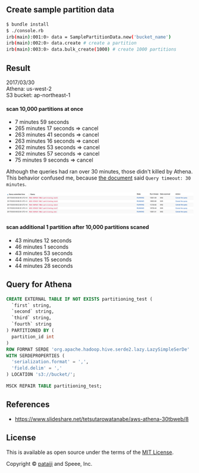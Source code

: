 ## Create sample partition data

```bash
$ bundle install
$ ./console.rb
irb(main):001:0> data = SamplePartitionData.new('bucket_name')
irb(main):002:0> data.create # create a partition
irb(main):003:0> data.bulk_create(1000) # create 1000 partitions
```

## Result

2017/03/30<br>
Athena: us-west-2<br>
S3 bucket: ap-northeast-1

#### scan 10,000 partitions at once
- 7 minutes 59 seconds
- 265 minutes 17 seconds => cancel
- 263 minutes 41 seconds => cancel
- 263 minutes 16 seconds => cancel
- 262 minutes 53 seconds => cancel
- 262 minutes 57 seconds => cancel
- 75 minutes 9 seconds => cancel

Although the queries had ran over 30 minutes, those didn't killed by Athena.<br>
This behavior confused me, because [the document](http://docs.aws.amazon.com/athena/latest/ug/service-limits.html) said  `Query timeout: 30 minutes`.

![image1](./image1.png)

#### scan additional 1 partition after 10,000 partitions scaned
- 43 minutes 12 seconds
- 46 minutes 1 seconds
- 43 minutes 53 seconds
- 44 minutes 15 seconds
- 44 minutes 28 seconds

## Query for Athena

```sql
CREATE EXTERNAL TABLE IF NOT EXISTS partitioning_test (
  `first` string,
  `second` string,
  `third` string,
  `fourth` string
) PARTITIONED BY (
  partition_id int
)
ROW FORMAT SERDE 'org.apache.hadoop.hive.serde2.lazy.LazySimpleSerDe'
WITH SERDEPROPERTIES (
  'serialization.format' = ',',
  'field.delim' = ','
) LOCATION 's3://bucket/';
```

```sql
MSCK REPAIR TABLE partitioning_test;
```

## References
- https://www.slideshare.net/tetsutarowatanabe/aws-athena-30tbweb/8


## License

This is available as open source under the terms of the [MIT License](http://opensource.org/licenses/MIT).

Copyright © [pataiji](https://github.com/pataiji) and Speee, Inc.
